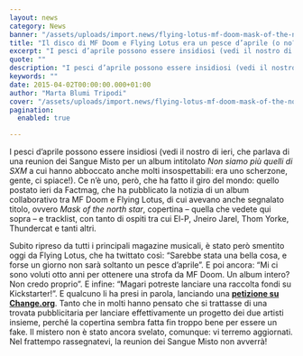 ```yaml
---
layout: news
category: News
banner: "/assets/uploads/import.news/flying-lotus-mf-doom-mask-of-the-north-star-album-715x715.jpg"
title: "Il disco di MF Doom e Flying Lotus era un pesce d’aprile (o no?)"
excerpt: "I pesci d’aprile possono essere insidiosi (vedi il nostro di ieri, che parlava di una reunion dei Sangue Misto per un album intitolato Non siamo più quelli di SXM a cui hanno abboccato anche molti insospettabili: era uno scherzone, gente, ci spiace!). Ce n’è uno, però, che ha fatto il giro del mondo: quello postato ieri da [&hellip"
quote: ""
description: "I pesci d’aprile possono essere insidiosi (vedi il nostro di ieri, che parlava di una reunion dei Sangue Misto per un album intitolato Non siamo più quelli di SXM a cui hanno abboccato anche molti insospettabili: era uno scherzone, gente, ci spiace!). Ce n’è uno, però, che ha fatto il giro del mondo: quello postato ieri da [&hellip"
keywords: ""
date: 2015-04-02T00:00:00.000+01:00
author: "Marta Blumi Tripodi"
cover: "/assets/uploads/import.news/flying-lotus-mf-doom-mask-of-the-north-star-album-715x715.jpg"
pagination:
  enabled: true

---
```


[](https://hotmc.com/wp-content/uploads/2015/04/flying-lotus-mf-doom-mask-of-the-north-star-album-715x715.jpg)

I pesci d’aprile possono essere insidiosi (vedi il nostro di ieri, che parlava di una reunion dei Sangue Misto per un album intitolato _Non siamo più quelli di SXM_ a cui hanno abboccato anche molti insospettabili: era uno scherzone, gente, ci spiace!). Ce n’è uno, però, che ha fatto il giro del mondo: quello postato ieri da Factmag, che ha pubblicato la notizia di un album collaborativo tra MF Doom e Flying Lotus, di cui avevano anche segnalato titolo, ovvero _Mask of the north star_, copertina – quella che vedete qui sopra – e tracklist, con tanto di ospiti tra cui El-P, Jneiro Jarel, Thom Yorke, Thundercat e tanti altri.

Subito ripreso da tutti i principali magazine musicali, è stato però smentito oggi da Flying Lotus, che ha twittato così: “Sarebbe stata una bella cosa, e forse un giorno non sarà soltanto un pesce d’aprile”. E poi ancora: “Mi ci sono voluti otto anni per ottenere una strofa da MF Doom. Un album intero? Non credo proprio”. E infine: “Magari potreste lanciare una raccolta fondi su Kickstarter!”. E qualcuno li ha presi in parola, lanciando una [**petizione su Change.org**](https://www.change.org/p/flying-lotus-mf-doom-collab-on-a-mixtape?just%5Fcreated=true "https://www.change.org/p/flying-lotus-mf-doom-collab-on-a-mixtape?just_created=true"). Tanto che in molti hanno pensato che si trattasse di una trovata pubblicitaria per lanciare effettivamente un progetto dei due artisti insieme, perché la copertina sembra fatta fin troppo bene per essere un fake. Il mistero non è stato ancora svelato, comunque: vi terremo aggiornati. Nel frattempo rassegnatevi, la reunion dei Sangue Misto non avverrà!